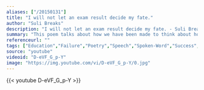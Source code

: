 ```yaml
---
aliases: ["/20150131"]
title: "I will not let an exam result decide my fate."
author: "Suli Breaks"
description: "I will not let an exam result decide my fate. - Suli Breaks quotes from GetInspired365.com"
summary: "This poem talks about how we have been made to think about how education and getting university degrees can give us opportunities to have a better chance in making our dream careers a reality. It also touches on how as individuals we are judged and tested by how well we perform on exams, but not all people perform well in exams so why are they made out to feel like they're dumb? The inconsistencies of the education system are really peeled open to reveal a deep problem that needs to be addressed"
referenceurl: ""
tags: ["Education","Failure","Poetry","Speech","Spoken-Word","Success",]
source: "youtube"
videoid: "D-eVF_G_p-Y"
image: "https://img.youtube.com/vi/D-eVF_G_p-Y/0.jpg"
---
```


{{< youtube D-eVF_G_p-Y >}}
